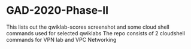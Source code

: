 # GAD-2020-Phase-II
This lists out the qwiklab-scores screenshot and some cloud shell commands used for selected qwiklabs
The repo consists of 2 cloudshell commands for VPN lab and VPC Networking
